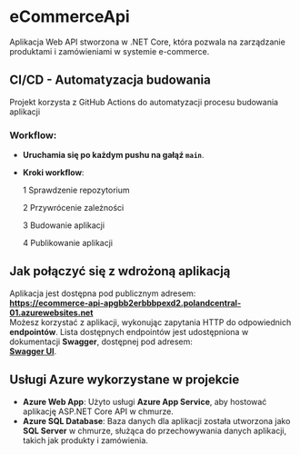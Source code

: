 # eCommerceApi

Aplikacja Web API stworzona w .NET Core, która pozwala na zarządzanie produktami i zamówieniami w systemie e-commerce.

## CI/CD - Automatyzacja budowania

Projekt korzysta z GitHub Actions do automatyzacji procesu budowania aplikacji

### Workflow:
- **Uruchamia się po każdym pushu na gałąź `main`**.
- **Kroki workflow**:

  1 Sprawdzenie repozytorium
  
  2 Przywrócenie zależności
  
  3 Budowanie aplikacji
  
  4 Publikowanie aplikacji
  
## Jak połączyć się z wdrożoną aplikacją

Aplikacja jest dostępna pod publicznym adresem:  
**https://ecommerce-api-apgbb2erbbbpexd2.polandcentral-01.azurewebsites.net**  
Możesz korzystać z aplikacji, wykonując zapytania HTTP do odpowiednich **endpointów**. Lista dostępnych endpointów jest udostępniona w dokumentacji **Swagger**, dostępnej pod adresem:  
**[Swagger UI](https://ecommerce-api-apgbb2erbbbpexd2.polandcentral-01.azurewebsites.net/swagger/index.html)**.

## Usługi Azure wykorzystane w projekcie

- **Azure Web App**: Użyto usługi **Azure App Service**, aby hostować aplikację ASP.NET Core API w chmurze.
- **Azure SQL Database**: Baza danych dla aplikacji została utworzona jako **SQL Server** w chmurze, służąca do przechowywania danych aplikacji, takich jak produkty i zamówienia.
